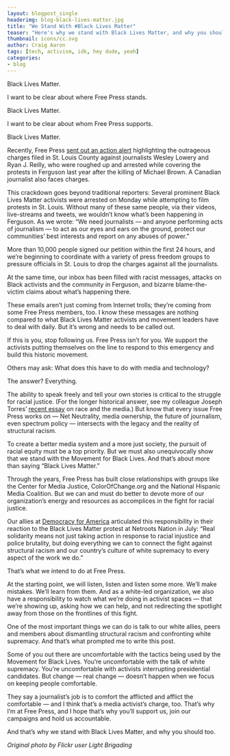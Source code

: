 ```yaml
---
layout: blogpost_single
headerimg: blog-black-lives-matter.jpg
title: "We Stand With #Black Lives Matter"
teaser: "Here's why we stand with Black Lives Matter, and why you should too"
thumbnail: icons/cc.svg
author: Craig Aaron
tags: [tech, activism, idk, hey dude, yeah]
categories:
- blog
---
```

Black Lives Matter.

I want to be clear about where Free Press stands.

Black Lives Matter.

I want to be clear about whom Free Press supports.

Black Lives Matter.

Recently, Free Press <a href="http://act.freepress.net/sign/journ_ferguson_arrests/?source=FPblog">sent out an action alert</a> highlighting the outrageous charges filed in St. Louis County against journalists Wesley Lowery and Ryan J. Reilly, who were roughed up and arrested while covering the protests in Ferguson last year after the killing of Michael Brown. A Canadian journalist also faces charges.

This crackdown goes beyond traditional reporters: Several prominent Black Lives Matter activists were arrested on Monday while attempting to film protests in St. Louis. Without many of these same people, via their videos, live-streams and tweets, we wouldn’t know what’s been happening in Ferguson. As we wrote: “We need journalists — and anyone performing acts of journalism — to act as our eyes and ears on the ground, protect our communities’ best interests and report on any abuses of power.”

More than 10,000 people signed our petition within the first 24 hours, and we’re beginning to coordinate with a variety of press freedom groups to pressure officials in St. Louis to drop the charges against all the journalists.

At the same time, our inbox has been filled with racist messages, attacks on Black activists and the community in Ferguson, and bizarre blame-the-victim claims about what’s happening there.

These emails aren’t just coming from Internet trolls; they’re coming from some Free Press members, too. I know these messages are nothing compared to what Black Lives Matter activists and movement leaders have to deal with daily. But it’s wrong and needs to be called out.

If this is you, stop following us. Free Press isn’t for you. We support the activists putting themselves on the line to respond to this emergency and build this historic movement.

Others may ask: What does this have to do with media and technology?

The answer? Everything.

The ability to speak freely and tell your own stories is critical to the struggle for racial justice. (For the longer historical answer, see my colleague Joseph Torres’ <a href="https://medium.com/free-press/race-and-the-media-20a141c7fffc">recent essay</a> on race and the media.) But know that every issue Free Press works on — Net Neutrality, media ownership, the future of journalism, even spectrum policy — intersects with the legacy and the reality of structural racism.

To create a better media system and a more just society, the pursuit of racial equity must be a top priority. But we must also unequivocally show that we stand with the Movement for Black Lives. And that’s about more than saying “Black Lives Matter.”

Through the years, Free Press has built close relationships with groups like the Center for Media Justice, ColorOfChange.org and the National Hispanic Media Coalition. But we can and must do better to devote more of our organization’s energy and resources as accomplices in the fight for racial justice.

Our allies at <a href="http://www.democracyforamerica.com/blog/913-how-the-blacklivesmatter-action-at-netroots-nation-has-already-changed-more-than-a-presidential-election">Democracy for America</a> articulated this responsibility in their reaction to the Black Lives Matter protest at Netroots Nation in July: “Real solidarity means not just taking action in response to racial injustice and police brutality, but doing everything we can to connect the fight against structural racism and our country’s culture of white supremacy to every aspect of the work we do.”

That’s what we intend to do at Free Press.

At the starting point, we will listen, listen and listen some more. We’ll make mistakes. We’ll learn from them. And as a white-led organization, we also have a responsibility to watch what we’re doing in activist spaces — that we’re showing up, asking how we can help, and not redirecting the spotlight away from those on the frontlines of this fight.

One of the most important things we can do is talk to our white allies, peers and members about dismantling structural racism and confronting white supremacy. And that’s what prompted me to write this post.

Some of you out there are uncomfortable with the tactics being used by the Movement for Black Lives. You’re uncomfortable with the talk of white supremacy. You’re uncomfortable with activists interrupting presidential candidates. But change — real change — doesn’t happen when we focus on keeping people comfortable.

They say a journalist’s job is to comfort the afflicted and afflict the comfortable — and I think that’s a media activist’s charge, too. That’s why I’m at Free Press, and I hope that’s why you’ll support us, join our campaigns and hold us accountable.

And that’s why we stand with Black Lives Matter, and why you should too.

*Original photo by Flickr user Light Brigading*
